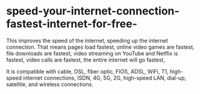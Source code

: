# speed-your-internet-connection-fastest-internet-for-free-
This improves the speed of the internet, speeding up the internet connection. That means pages load fastest, online video games are fastest, file downloads are fastest, video streaming on YouTube and Netflix is ​​fastest, video calls are fastest, the entire internet will go fastest, 

 It is compatible with cable, DSL, fiber optic, FIOS, ADSL, WiFi, T1, high-speed internet connections, ISDN, 4G, 5G, 2G, high-speed LAN, dial-up, satellite, and wireless connections.
